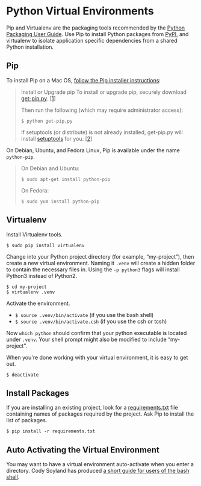 Python Virtual Environments
====

Pip and Virtualenv are the packaging tools recommended by the [Python Packaging User Guide](https://python-packaging-user-guide.readthedocs.org/en/latest/current.html). Use Pip to install Python packages from [PyPI](https://python-packaging-user-guide.readthedocs.org/en/latest/glossary.html#term-python-package-index-pypi), and virtualenv to isolate application specific dependencies from a shared Python installation.

Pip
---

To install Pip on a Mac OS, [follow the Pip installer instructions](http://www.pip-installer.org/en/latest/installing.html):

> Install or Upgrade pip
> To install or upgrade pip, securely download [get-pip.py](https://raw.github.com/pypa/pip/master/contrib/get-pip.py). [[1](http://www.pip-installer.org/en/latest/installing.html#id5)]
> 
> Then run the following (which may require administrator access):
> 
>     $ python get-pip.py
> 
> If setuptools (or distribute) is not already installed, get-pip.py will install [setuptools](https://pypi.python.org/pypi/setuptools) for you. [[2](http://www.pip-installer.org/en/latest/installing.html#id6)]

On Debian, Ubuntu, and Fedora Linux, Pip is available under the name `python-pip`.

> On Debian and Ubuntu:
> 
>     $ sudo apt-get install python-pip
> 
> On Fedora:
> 
>     $ sudo yum install python-pip

Virtualenv
---

Install Virtualenv tools.

    $ sudo pip install virtualenv

Change into your Python project directory (for example, “my-project”), then create a new virtual environment. Naming it `.venv` will create a hidden folder to contain the necessary files in. Using the `-p python3` flags will install Python3 instead of Python2.

    $ cd my-project
    $ virtualenv .venv

Activate the environment.

 * `$ source .venv/bin/activate` (if you use the bash shell)
 * `$ source .venv/bin/activate.csh` (if you use the csh or tcsh)

Now `which python` should confirm that your python executable is located under `.venv`. Your shell prompt might also be modified to include “my-project”.

When you're done working with your virtual environment, it is easy to get out.

    $ deactivate

Install Packages
---

If you are installing an existing project, look for a [requirements.txt](http://www.pip-installer.org/en/1.1/requirements.html) file containing names of packages required by the project. Ask Pip to install the list of packages.

    $ pip install -r requirements.txt

Auto Activating the Virtual Environment
---

You may want to have a virtual environment auto-activate when you enter a directory. Cody Soyland has produced [a short guide for users of the bash shell](https://gist.github.com/codysoyland/2198913).
